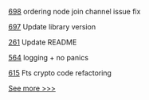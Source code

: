 
[698](https://github.com/hyperledger-labs/fabric-operations-console/pull/698) ordering node join channel issue fix

[697](https://github.com/hyperledger-labs/fabric-operations-console/pull/697) Update library version

[261](https://github.com/hyperledger-labs/yui-ibc-solidity/pull/261) Update README

[564](https://github.com/hyperledger-labs/fabric-smart-client/pull/564) logging + no panics

[615](https://github.com/hyperledger-labs/fabric-token-sdk/pull/615) Fts crypto code refactoring


[See more >>>](https://start-here.hyperledger.org/pull-requests)
